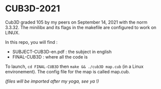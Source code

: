 # CUB3D-2021
Cub3D graded 105 by my peers on September 14, 2021 with the norm 3.3.32. The minilibx and its flags in the makefile are configured to work on LINUX. 

In this repo, you will find :
- SUBJECT-CUB3D-en.pdf : the subject in english
- FINAL-CUB3D : where all the code is

To launch, `cd FINAL-CUB3D` then `make && ./cub3D map.cub` (in a Linux environement). The config file for the map is called map.cub. 

*(files will be imported after my yoga, see ya !)*
